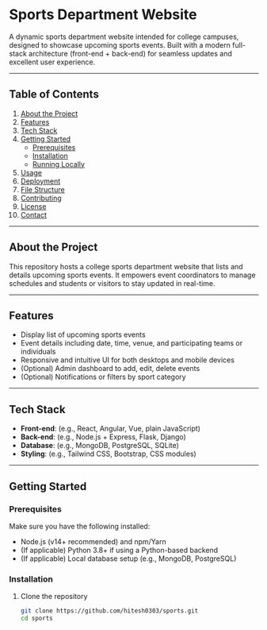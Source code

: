 # Sports Department Website

A dynamic sports department website intended for college campuses, designed to showcase upcoming sports events. Built with a modern full-stack architecture (front-end + back-end) for seamless updates and excellent user experience.

---

##  Table of Contents

1. [About the Project](#about-the-project)  
2. [Features](#features)  
3. [Tech Stack](#tech-stack)  
4. [Getting Started](#getting-started)  
   - [Prerequisites](#prerequisites)  
   - [Installation](#installation)  
   - [Running Locally](#running-locally)  
5. [Usage](#usage)  
6. [Deployment](#deployment)  
7. [File Structure](#file-structure)  
8. [Contributing](#contributing)  
9. [License](#license)  
10. [Contact](#contact)

---

## About the Project

This repository hosts a college sports department website that lists and details upcoming sports events. It empowers event coordinators to manage schedules and students or visitors to stay updated in real-time.

---

## Features

- Display list of upcoming sports events  
- Event details including date, time, venue, and participating teams or individuals  
- Responsive and intuitive UI for both desktops and mobile devices  
- (Optional) Admin dashboard to add, edit, delete events  
- (Optional) Notifications or filters by sport category

---

## Tech Stack

- **Front-end**: (e.g., React, Angular, Vue, plain JavaScript)  
- **Back-end**: (e.g., Node.js + Express, Flask, Django)  
- **Database**: (e.g., MongoDB, PostgreSQL, SQLite)  
- **Styling**: (e.g., Tailwind CSS, Bootstrap, CSS modules)

---

## Getting Started

### Prerequisites

Make sure you have the following installed:

- Node.js (v14+ recommended) and npm/Yarn  
- (If applicable) Python 3.8+ if using a Python-based backend  
- (If applicable) Local database setup (e.g., MongoDB, PostgreSQL)

### Installation

1. Clone the repository  
   ```bash
   git clone https://github.com/hitesh0303/sports.git
   cd sports


